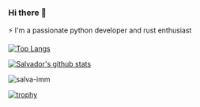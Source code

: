 ### Hi there 👋

⚡ I'm a passionate python developer and rust enthusiast


[![Top Langs](https://github-readme-stats.vercel.app/api/top-langs/?username=salva-imm&hide=html,css&theme=gotham)](https://github.com/anuraghazra/github-readme-stats)

[![Salvador's github stats](https://github-readme-stats.vercel.app/api?username=salva-imm&show_icons=true&theme=gotham)](https://github.com/salva-imm/github-readme-stats)

<p><img align="center" src="https://github-readme-streak-stats.herokuapp.com/?user=salva-imm&" alt="salva-imm" /></p>

[![trophy](https://github-profile-trophy.vercel.app/?username=salva-imm&theme=onedark&row=2&column=4)](https://github.com/salva-imm/github-profile-trophy)

